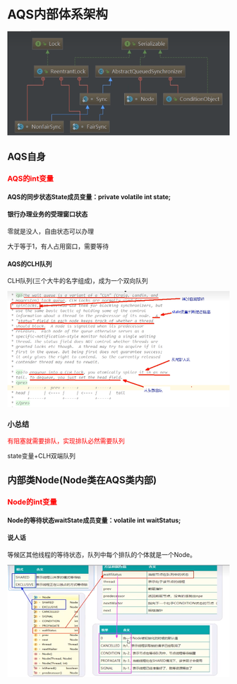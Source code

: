 # AQS内部体系架构

![image-20230808214514665](images/12.AQS内部体系架构.png)

## AQS自身

### <font color = 'red'>AQS的int变量</font>

#### AQS的同步状态State成员变量：private volatile int state;

#### 银行办理业务的受理窗口状态

零就是没人，自由状态可以办理

大于等于1，有人占用窗口，需要等待

#### AQS的CLH队列

CLH队列(三个大牛的名字组成)，成为一个双向队列

![](images/13.CLH队列.jpg)

### 小总结

<font color = 'red'>有阻塞就需要排队，实现排队必然需要队列</font>

state变量+CLH双端队列

## 内部类Node(Node类在AQS类内部)

### <font color = 'red'>Node的int变量</font>

#### Node的等待状态waitState成员变量：volatile int waitStatus;

#### 说人话

等候区其他线程的等待状态，队列中每个排队的个体就是一个Node。

![image-20230808221525734](images/14.Node结点属性说明.png)





 

